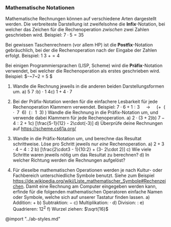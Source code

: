 ### Mathematische Notationen

Mathematische Rechnungen können auf verschiedene Arten dargestellt werden. Die verbreiteste Darstellung ist zweifelsohne die **Infix**-Notation, bei welcher das Zeichen für die Rechenoperation _zwischen_ zwei Zahlen geschrieben wird. Beispiel: $7 \cdot  5 = 35$

Bei gewissen Taschenrechnern (vor allem HP) ist die **Postfix**-Notation gebräuchlich, bei der die Rechenoperation nach der Eingabe der Zahlen erfolgt. Beispiel: $1~3~+ = 4$

Bei einigen Programmiersprachen (LISP, Scheme) wird die **Präfix**-Notation verwendet, bei welcher die Rechenoperation als erstes geschrieben wird. Beispiel: $-~7~2 = 5 $

1. Wandle die Rechnung jeweils in die anderen beiden Darstellungsformen um.
   <f3>a) $5~7~:$</f3><f3>b) $\cdot~ 1 ~4$</f3><f3>c) $1+ 4 \cdot 7$</f3>

2. Bei der Präfix-Notation werden für die einfachere Lesbarkeit für jede Rechenoperation Klammern verwendet.
Beispiel: $7 \cdot 6 + 1 :  3$ $~~~~\to~~~~$ $(+~~(\,\cdot~~7~~6)~~(\,:~~1~~3)~)$
Wandle die Rechnung in die Präfix-Notation um, und verwende dabei Klammern für jede Rechenoperation.
<f3>a) $2 \cdot (3+ 2)$</f3><f3>b) $7 -4 : 2 +1$</f3><f3>c) \[\frac{5-1}{12}  - 2\cdot(-3)\]</f3>
d) Überprüfe deine Rechnungen auf https://scheme.cs61a.org/

3. Wandle in die Präfix-Notation um, und berechne das Resultat schrittweise. Löse pro Schritt jeweils nur _eine_ Rechenoperation.
a) $2+3\cdot 4-4 :2$
b) \[\frac{2\cdot3 - 1}{10:2} + (3- 2\cdot 2)\]
c) Wie viele Schritte waren jeweils nötig um das Resultat zu berechnen?
d) In welcher Richtung werden die Rechnungen aufgelöst?


4. Für dieselbe mathematischen Operationen werden je nach Kultur- oder Fachbereich unterschiedliche Symbole benutzt. Siehe zum Beispiel https://de.wikipedia.org/wiki/Liste_mathematischer_Symbole#Rechenzeichen.
Damit eine Rechnung am Computer eingegeben werden kann, erfinde für die folgenden mathematischen Operatoren einfache Namen oder Symbole, welche sich auf unserer Tastatur finden lassen.
a) Addition: $+$
b) Subtraktion: $-$
c) Multiplikation: $\cdot$
d) Division: $:$
e) Quadrieren: $12^{2}$
f) Wurzel ziehen: $\sqrt{16}$

@import "../ab-styles.md"
